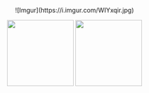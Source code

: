 <p align="center">
  ![Imgur](https://i.imgur.com/WIYxqir.jpg)
<p>
<p align="center">
  <img align="center" height="150px" src="https://github-readme-stats.vercel.app/api/top-langs/?username=xavierdefontaine&layout=compact&theme=radical" />
  <img align="center" height="150px"  src="https://github-readme-stats.vercel.app/api?username=xavierdefontaine&show_icons=true&theme=radical&&hide=contribs&count_private=true" />
<p>

